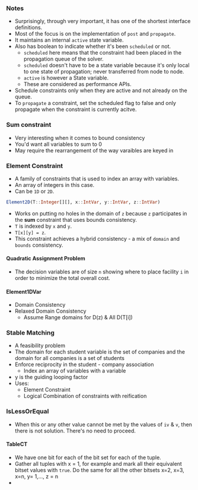 ### Notes
- Surprisingly, through very important, it has one of the shortest interface definitions.
- Most of the focus is on the implementation of `post` and `propagate`.
- It maintains an internal `active` state variable.
- Also has boolean to indicate whether it's been `scheduled` or not.
  - `scheduled` here means that the constraint had been placed in the propagation queue of the solver.
  - `scheduled` doesn't have to be a state variable because it's only local to one state of propagation; never transferred from node to node.
  - `active` is however a State variable.
  - These are considered as performance APIs.
- Schedule constraints only when they are active and not already on the queue.
- To `propagate` a constraint, set the scheduled flag to false and only propagate when the constraint is currently acitve.


### Sum constraint
- Very interesting when it comes to bound consistency
- You'd want all variables to sum to 0
- May require the rearrangement of the way varaibles are keyed in


### Element Constraint
- A family of constraints that is used to index an array with variables.
- An array of integers in this case.
- Can be `1D` or `2D`.
```julia
Element2D(T::Integer[][], x::IntVar, y::IntVar, z::IntVar)
```
- Works on putting no holes in the domain of `z` because `z` participates in the __sum__ constraint that uses bounds consistency.
- `T` is indexed by `x` and `y`.
- `T[x][y] = z`.
- This constraint achieves a hybrid consistency - a mix of `domain` and `bounds` consistency.
#### Quadratic Assignment Problem
- The decision variables are of size `n` showing where to place facility `i` in order to minimize the total overall cost.


#### Element1DVar
- Domain Consistency
- Relaxed Domain Consistency
  - Assume Range domains for D(z) & All D(T[i])

### Stable Matching
- A feasibility problem
- The domain for each student variable is the set of companies and the domain for all companies is a set of students
- Enforce reciprocity in the student - company association
  - Index an array of variables with a variable
- y is the guiding looping factor
- Uses:
  - Element Constraint
  - Logical Combination of constraints with reification

### IsLessOrEqual
- When this or any other value cannot be met by the values of `iv` & `v`, then there is not solution. There's no need to proceed.


#### TableCT
-  We have one bit for each of the bit set for each of the tuple.
-  Gather all tuples with x = 1, for example and mark all their equivalent bitset values with `true`. Do the same for all the other bitsets x=2, x=3, x=n, y= 1,..., z = n
-  